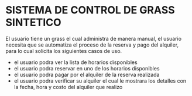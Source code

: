 # SISTEMA DE CONTROL DE GRASS SINTETICO
El usuario tiene un grass el cual administra de manera manual, el usuario necesita que se automatiza el proceso de la reserva y pago del alquiler, para lo cual solicita los siguientes casos de uso.
 - el usuario podra ver la lista de horarios disponibles
 - el usuario podra reservar en uno de los horarios disponibles
 - el usuario podra pagar por el alquiler de la reserva realizada
 - el usuario podra verificar su alquiler el cual le mostrara los detalles con la fecha, hora y costo del alquiler que realizo